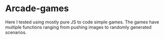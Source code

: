 # Arcade-games
Here I tested using mostly pure JS to code simple games. The games have multiple functions ranging from pushing images to randomly generated scenarios.
